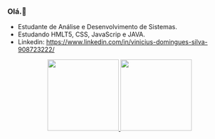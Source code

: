 ### Olá.👋

- Estudante de Análise e Desenvolvimento de Sistemas.
- Estudando HMLT5, CSS, JavaScrip e JAVA.
- Linkedin: https://www.linkedin.com/in/vinicius-domingues-silva-908723222/

<div align="center">
  <a href="https://github.com/ViniciusDSS">
  <img height="160em" src="https://github-readme-stats.vercel.app/api?username=ViniciusDSS&show_icons=false&theme=tokyonight&include_all_commits=true&count_private=true"/>
  <img height="160em" src="https://github-readme-stats.vercel.app/api/top-langs/?username=ViniciusDSS&layout=compact&langs_count=7&theme=tokyonight"/>
</div>
